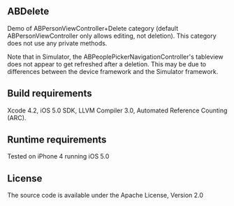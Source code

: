 ## ABDelete
Demo of ABPersonViewController+Delete category (default ABPersonViewController only allows editing, not deletion). This category does not use any private methods.

Note that in Simulator, the ABPeoplePickerNavigationController's tableview does not appear to get refreshed after a deletion. This may be due to differences between the device framework and the Simulator framework.

## Build requirements
Xcode 4.2, iOS 5.0 SDK, LLVM Compiler 3.0, Automated Reference Counting (ARC).

## Runtime requirements
Tested on iPhone 4 running iOS 5.0

## License
The source code is available under the Apache License, Version 2.0
